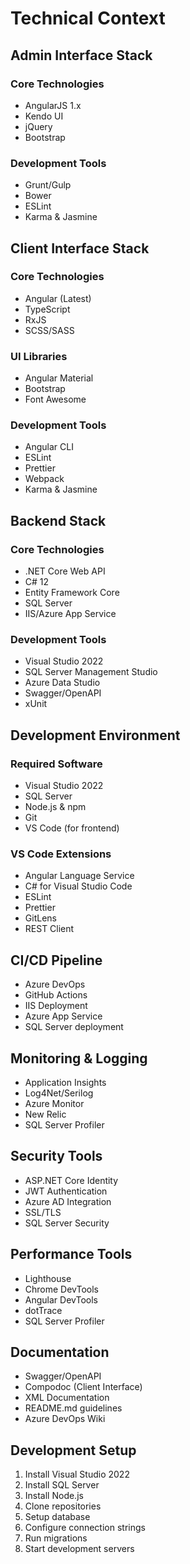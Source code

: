 # Technical Context

## Admin Interface Stack
### Core Technologies
- AngularJS 1.x
- Kendo UI
- jQuery
- Bootstrap

### Development Tools
- Grunt/Gulp
- Bower
- ESLint
- Karma & Jasmine

## Client Interface Stack
### Core Technologies
- Angular (Latest)
- TypeScript
- RxJS
- SCSS/SASS

### UI Libraries
- Angular Material
- Bootstrap
- Font Awesome

### Development Tools
- Angular CLI
- ESLint
- Prettier
- Webpack
- Karma & Jasmine

## Backend Stack
### Core Technologies
- .NET Core Web API
- C# 12
- Entity Framework Core
- SQL Server
- IIS/Azure App Service

### Development Tools
- Visual Studio 2022
- SQL Server Management Studio
- Azure Data Studio
- Swagger/OpenAPI
- xUnit

## Development Environment
### Required Software
- Visual Studio 2022
- SQL Server
- Node.js & npm
- Git
- VS Code (for frontend)

### VS Code Extensions
- Angular Language Service
- C# for Visual Studio Code
- ESLint
- Prettier
- GitLens
- REST Client

## CI/CD Pipeline
- Azure DevOps
- GitHub Actions
- IIS Deployment
- Azure App Service
- SQL Server deployment

## Monitoring & Logging
- Application Insights
- Log4Net/Serilog
- Azure Monitor
- New Relic
- SQL Server Profiler

## Security Tools
- ASP.NET Core Identity
- JWT Authentication
- Azure AD Integration
- SSL/TLS
- SQL Server Security

## Performance Tools
- Lighthouse
- Chrome DevTools
- Angular DevTools
- dotTrace
- SQL Server Profiler

## Documentation
- Swagger/OpenAPI
- Compodoc (Client Interface)
- XML Documentation
- README.md guidelines
- Azure DevOps Wiki

## Development Setup
1. Install Visual Studio 2022
2. Install SQL Server
3. Install Node.js
4. Clone repositories
5. Setup database
6. Configure connection strings
7. Run migrations
8. Start development servers 